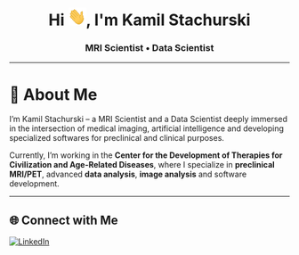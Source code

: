 <h1 align="center">Hi <img src="https://raw.githubusercontent.com/tushev/tushev/main/assets/icons/_hi.gif" width="32" height="32">, I'm Kamil Stachurski</h1>
<h3 align="center">MRI Scientist • Data Scientist</h3>


---

# 💫 About Me

I’m Kamil Stachurski – a MRI Scientist and a Data Scientist deeply immersed in the intersection of medical imaging, artificial intelligence and developing specialized softwares for preclinical and clinical purposes.

Currently, I’m working in the **Center for the Development of Therapies for Civilization and Age-Related Diseases**, where I specialize in **preclinical MRI/PET**, advanced **data analysis**, **image analysis** and software development. 
  

---

## 🌐 Connect with Me

[![LinkedIn](https://img.shields.io/badge/LinkedIn-%230077B5.svg?logo=linkedin&logoColor=white)](https://www.linkedin.com/in/kamroki/)  


